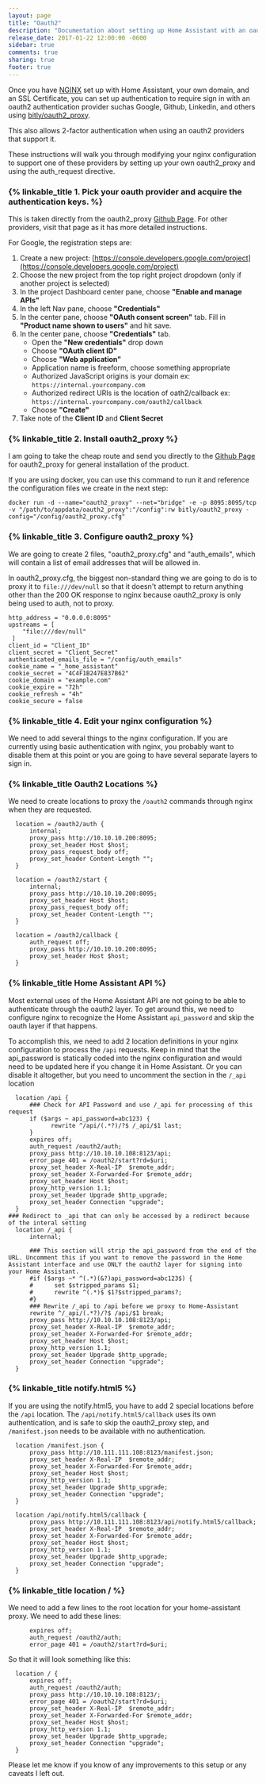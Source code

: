 ```yaml
---
layout: page
title: "Oauth2"
description: "Documentation about setting up Home Assistant with an oauth2 Auth provider using nginx and bitly/oauth2_proxy."
release_date: 2017-01-22 12:00:00 -0600
sidebar: true
comments: true
sharing: true
footer: true
---
```


Once you have [NGINX](https://home-assistant.io/ecosystem/nginx/) set up with Home Assistant, your own domain, and an SSL Certificate, you can set up authentication to require sign in with an oauth2 authentication provider suchas Google, Github, Linkedin, and others using [bitly/oauth2_proxy](https://github.com/bitly/oauth2_proxy).

This also allows 2-factor authentication when using an oauth2 providers that support it.

These instructions will walk you through modifying your nginx configuration to support one of these providers by setting up your own oauth2_proxy and using the auth_request directive.

### {% linkable_title 1. Pick your oauth provider and acquire the authentication keys. %}

This is taken directly from the oauth2_proxy [Github Page](https://github.com/bitly/oauth2_proxy). For other providers, visit that page as it has more detailed instructions.

For Google, the registration steps are:

1. Create a new project: [https://console.developers.google.com/project](https://console.developers.google.com/project)
2. Choose the new project from the top right project dropdown (only if another project is selected)
3. In the project Dashboard center pane, choose **"Enable and manage APIs"**
4. In the left Nav pane, choose **"Credentials"**
5. In the center pane, choose **"OAuth consent screen"** tab. Fill in **"Product name shown to users"** and hit save.
6. In the center pane, choose **"Credentials"** tab.
   * Open the **"New credentials"** drop down
   * Choose **"OAuth client ID"**
   * Choose **"Web application"**
   * Application name is freeform, choose something appropriate
   * Authorized JavaScript origins is your domain ex: `https://internal.yourcompany.com`
   * Authorized redirect URIs is the location of oath2/callback ex: `https://internal.yourcompany.com/oauth2/callback`
   * Choose **"Create"**
4. Take note of the **Client ID** and **Client Secret**

### {% linkable_title 2. Install oauth2_proxy %}

I am going to take the cheap route and send you directly to the [Github Page](https://github.com/bitly/oauth2_proxy) for oauth2_proxy for general installation of the product.

If you are using docker, you can use this command to run it and reference the configuration files we create in the next step:

```
docker run -d --name="oauth2_proxy" --net="bridge" -e -p 8095:8095/tcp -v "/path/to/appdata/oauth2_proxy":"/config":rw bitly/oauth2_proxy -config="/config/oauth2_proxy.cfg"
```

### {% linkable_title 3. Configure oauth2_proxy %}

We are going to create 2 files, "oauth2_proxy.cfg" and "auth_emails", which will contain a list of email addresses that will be allowed in.

In oauth2_proxy.cfg, the biggest non-standard thing we are going to do is to proxy it to `file:///dev/null` so that it doesn't attempt to return anything other than the 200 OK response to nginx because oauth2_proxy is only being used to auth, not to proxy.

```
http_address = "0.0.0.0:8095"
upstreams = [
    "file:///dev/null"
 ]
client_id = "Client_ID"
client_secret = "Client_Secret"
authenticated_emails_file = "/config/auth_emails"
cookie_name = "_home_assistant"
cookie_secret = "4C4F1B247E837B62"
cookie_domain = "example.com"
cookie_expire = "72h"
cookie_refresh = "4h"
cookie_secure = false
```

### {% linkable_title 4. Edit your nginx configuration %}

We need to add several things to the nginx configuration. If you are currently using basic authentication with nginx, you probably want to disable them at this point or you are going to have several separate layers to sign in.

### {% linkable_title Oauth2 Locations %}

We need to create locations to proxy the `/oauth2` commands through nginx when they are requested.
```
  location = /oauth2/auth {
      internal;
      proxy_pass http://10.10.10.200:8095;
      proxy_set_header Host $host;
      proxy_pass_request_body off;
      proxy_set_header Content-Length "";
  }

  location = /oauth2/start {
      internal;
      proxy_pass http://10.10.10.200:8095;
      proxy_set_header Host $host;
      proxy_pass_request_body off;
      proxy_set_header Content-Length "";
  }
  
  location = /oauth2/callback {
      auth_request off;
      proxy_pass http://10.10.10.200:8095;
      proxy_set_header Host $host;
  }
```  

### {% linkable_title Home Assistant API %}

Most external uses of the Home Assistant API are not going to be able to authenticate through the oauth2 layer. To get around this, we need to configure nginx to recognize the Home Assistant `api_password` and skip the oauth layer if that happens.

To accomplish this, we need to add 2 location definitions in your nginx configuration to process the `/api` requests. Keep in mind that the api_password is statically coded into the nginx configuration and would need to be updated here if you change it in Home Assistant. Or you can disable it altogether, but you need to uncomment the section in the `/_api` location

```
  location /api {
      ### Check for API Password and use /_api for processing of this request
      if ($args ~ api_password=abc123) {
            rewrite ^/api/(.*?)/?$ /_api/$1 last;
      }
      expires off;
      auth_request /oauth2/auth;
      proxy_pass http://10.10.10.108:8123/api;
      error_page 401 = /oauth2/start?rd=$uri;
      proxy_set_header X-Real-IP  $remote_addr;
      proxy_set_header X-Forwarded-For $remote_addr;
      proxy_set_header Host $host;
      proxy_http_version 1.1;
      proxy_set_header Upgrade $http_upgrade;
      proxy_set_header Connection "upgrade";
  }
### Redirect to _api that can only be accessed by a redirect because of the interal setting
  location /_api {
      internal;

      ### This section will strip the api_password from the end of the URL. Uncomment this if you want to remove the password in the Home Assistant interface and use ONLY the oauth2 layer for signing into your Home Assistant.
      #if ($args ~* ^(.*)(&?)api_password=abc123$) {
      #      set $stripped_params $1;
      #      rewrite ^(.*)$ $1?$stripped_params?;
      #}
      ### Rewrite /_api to /api before we proxy to Home-Assistant
      rewrite ^/_api/(.*?)/?$ /api/$1 break;
      proxy_pass http://10.10.10.108:8123/api;
      proxy_set_header X-Real-IP  $remote_addr;
      proxy_set_header X-Forwarded-For $remote_addr;
      proxy_set_header Host $host;
      proxy_http_version 1.1;
      proxy_set_header Upgrade $http_upgrade;
      proxy_set_header Connection "upgrade";
  }
```

### {% linkable_title notify.html5 %}

If you are using the notify.html5, you have to add 2 special locations before the `/api` location. The `/api/notify.html5/callback` uses its own authentication, and is safe to skip the oauth2_proxy step, and `/manifest.json` needs to be available with no authentication.

```
  location /manifest.json {
      proxy_pass http://10.111.111.108:8123/manifest.json;
      proxy_set_header X-Real-IP  $remote_addr;
      proxy_set_header X-Forwarded-For $remote_addr;
      proxy_set_header Host $host;
      proxy_http_version 1.1;
      proxy_set_header Upgrade $http_upgrade;
      proxy_set_header Connection "upgrade";
  }
  
  location /api/notify.html5/callback {
      proxy_pass http://10.111.111.108:8123/api/notify.html5/callback;
      proxy_set_header X-Real-IP  $remote_addr;
      proxy_set_header X-Forwarded-For $remote_addr;
      proxy_set_header Host $host;
      proxy_http_version 1.1;
      proxy_set_header Upgrade $http_upgrade;
      proxy_set_header Connection "upgrade";
  }

```

### {% linkable_title location / %}

We need to add a few lines to the root location for your home-assistant proxy. We need to add these lines:

```
      expires off;
      auth_request /oauth2/auth;
      error_page 401 = /oauth2/start?rd=$uri;
```

So that it will look something like this:

```
  location / {
      expires off;
      auth_request /oauth2/auth;
      proxy_pass http://10.10.10.108:8123/;
      error_page 401 = /oauth2/start?rd=$uri;
      proxy_set_header X-Real-IP  $remote_addr;
      proxy_set_header X-Forwarded-For $remote_addr;
      proxy_set_header Host $host;
      proxy_http_version 1.1;
      proxy_set_header Upgrade $http_upgrade;
      proxy_set_header Connection "upgrade";
  }
```

Please let me know if you know of any improvements to this setup or any caveats I left out.
